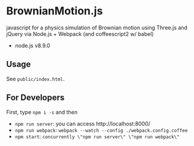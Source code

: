 # BrownianMotion.js
javascript for a physics simulation of Brownian motion using Three.js and jQuery via Node.js + Webpack (and coffeescript2 w/ babel)

+ node.js v8.9.0

## Usage
See `public/index.html`.

## For Developers
First, type `npm i -s` and then
+ `npm run server`: you can access http://localhost:8000/
+ `npm run webpack`: `webpack --watch --config ./webpack.config.coffee`
+ `npm start`: `concurrently \"npm run server\" \"npm run webpack\"`
